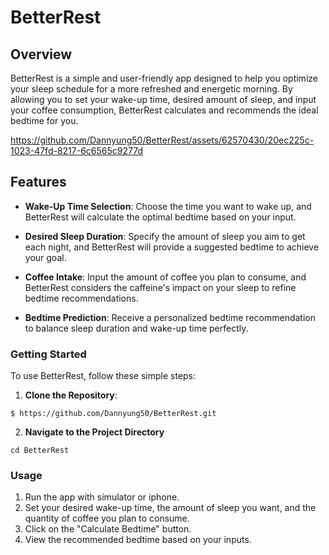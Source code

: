 # **BetterRest**
## Overview

BetterRest is a simple and user-friendly app designed to help you optimize your sleep schedule for a more refreshed and energetic morning. By allowing you to set your wake-up time, desired amount of sleep, and input your coffee consumption, BetterRest calculates and recommends the ideal bedtime for you.


https://github.com/Dannyung50/BetterRest/assets/62570430/20ec225c-1023-47fd-8217-6c6565c9277d


## Features

- **Wake-Up Time Selection**: Choose the time you want to wake up, and BetterRest will calculate the optimal bedtime based on your input.
  
- **Desired Sleep Duration**: Specify the amount of sleep you aim to get each night, and BetterRest will provide a suggested bedtime to achieve your goal.
  
- **Coffee Intake**: Input the amount of coffee you plan to consume, and BetterRest considers the caffeine's impact on your sleep to refine bedtime recommendations.
  
- **Bedtime Prediction**: Receive a personalized bedtime recommendation to balance sleep duration and wake-up time perfectly.


### Getting Started
To use BetterRest, follow these simple steps:

1. **Clone the Repository**:

 ```
$ https://github.com/Dannyung50/BetterRest.git
```
2. **Navigate to the Project Directory**

```
cd BetterRest

```
### Usage

1. Run the app with simulator or iphone.
2. Set your desired wake-up time, the amount of sleep you want, and the quantity of coffee you plan to consume.
3. Click on the "Calculate Bedtime" button.
4. View the recommended bedtime based on your inputs.
